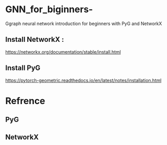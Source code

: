 # GNN_for_biginners-

Ggraph neural network introduction for beginners with PyG and  NetworkX

## Install NetworkX :
https://networkx.org/documentation/stable/install.html

## Install PyG
https://pytorch-geometric.readthedocs.io/en/latest/notes/installation.html

# Refrence 
## PyG
## NetworkX

